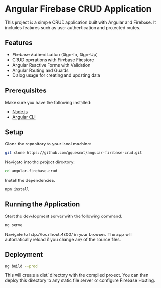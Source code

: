 # Angular Firebase CRUD Application

This project is a simple CRUD application built with Angular and Firebase. It includes features such as user authentication and protected routes.

## Features

- Firebase Authentication (Sign-In, Sign-Up)
- CRUD operations with Firebase Firestore
- Angular Reactive Forms with Validation
- Angular Routing and Guards
- Dialog usage for creating and updating data

## Prerequisites
Make sure you have the following installed:
- [Node.js](https://nodejs.org/en/)
- [Angular CLI](https://angular.io/cli)

## Setup
Clone the repository to your local machine:

```bash
git clone https://github.com/gquesnot/angular-firebase-crud.git
```

Navigate into the project directory:

  ```bash
  cd angular-firebase-crud
  ```

Install the dependencies:

  ```bash
  npm install
  ```


## Running the Application
Start the development server with the following command:

  ```bash
  ng serve
  ```
Navigate to http://localhost:4200/ in your browser. The app will automatically reload if you change any of the source files.

## Deployment

```bash
ng build --prod
```
This will create a dist/ directory with the compiled project. You can then deploy this directory to any static file server or configure Firebase Hosting.

